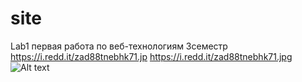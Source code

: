 # site
Lab1
первая работа по веб-технологиям
3семестр
https://i.redd.it/zad88tnebhk71.jp
https://i.redd.it/zad88tnebhk71.jpg
![Alt text](https://i.redd.it/zad88tnebhk71.jpg?raw=true)

